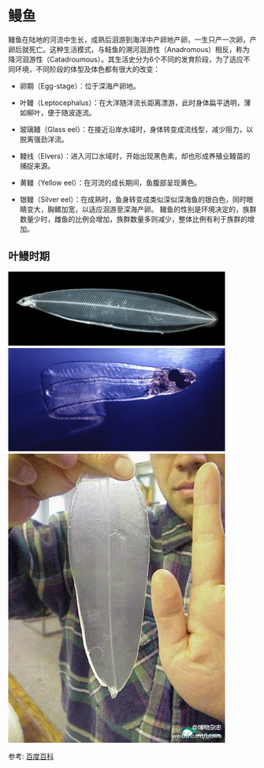 # 鳗鱼

鳗鱼在陆地的河流中生长，成熟后洄游到海洋中产卵地产卵，一生只产一次卵，产卵后就死亡。这种生活模式，与鲑鱼的溯河洄游性（Anadromous）相反，称为降河洄游性（Catadroumous）。其生活史分为6个不同的发育阶段，为了适应不同环境，不同阶段的体型及体色都有很大的改变：

- 卵期（Egg-stage）：位于深海产卵地。

- 叶鳗（Leptocephalus）：在大洋随洋流长距离漂游，此时身体扁平透明，薄如柳叶，便于随波逐流。

- 玻璃鳗（Glass eel）：在接近沿岸水域时，身体转变成流线型，减少阻力，以脱离强劲洋流。

- 鳗线（Elvers）：进入河口水域时，开始出现黑色素，却也形成养殖业鳗苗的捕捉来源。

- 黄鳗（Yellow eel）：在河流的成长期间，鱼腹部呈现黄色。

- 银鳗（Silver eel）：在成熟时，鱼身转变成类似深似深海鱼的银白色，同时眼睛变大，胸鳍加宽，以适应洄游至深海产卵。
鳗鱼的性别是环境决定的，族群数量少时，雌鱼的比例会增加，族群数量多则减少，整体比例有利于族群的增加。

## 叶鳗时期

![](01.jpg)

参考: [百度百科](https://baike.baidu.com/item/%E9%B3%97%E9%B1%BC/588?fromModule=lemma_search-box)